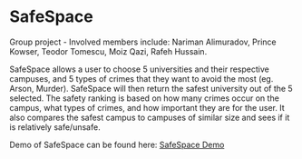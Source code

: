# SafeSpace

Group project - Involved members include: Nariman Alimuradov, Prince Kowser, Teodor Tomescu, Moiz Qazi, Rafeh Hussain.

SafeSpace allows a user to choose 5 universities and their respective campuses, and 5 types of crimes that they want to avoid the most (eg. Arson, Murder). SafeSpace will then return the safest university out of the 5 selected. The safety ranking is based on how many crimes occur on the campus, what types of crimes, and how important they are for the user. It also compares the safest campus to campuses of similar size and sees if it is relatively safe/unsafe.

Demo of SafeSpace can be found here: [SafeSpace Demo](https://youtube.com)
